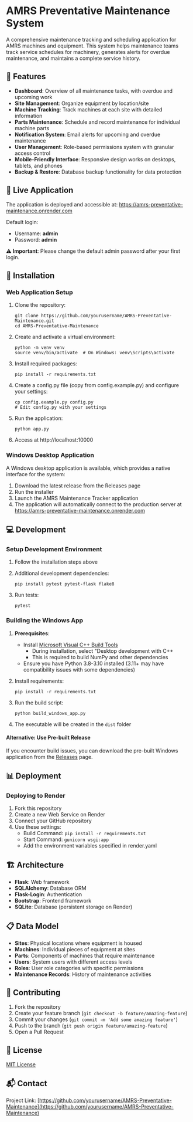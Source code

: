 # AMRS Preventative Maintenance System

A comprehensive maintenance tracking and scheduling application for AMRS machines and equipment. This system helps maintenance teams track service schedules for machinery, generates alerts for overdue maintenance, and maintains a complete service history.

## 🌟 Features

- **Dashboard**: Overview of all maintenance tasks, with overdue and upcoming work
- **Site Management**: Organize equipment by location/site
- **Machine Tracking**: Track machines at each site with detailed information
- **Parts Maintenance**: Schedule and record maintenance for individual machine parts
- **Notification System**: Email alerts for upcoming and overdue maintenance
- **User Management**: Role-based permissions system with granular access control
- **Mobile-Friendly Interface**: Responsive design works on desktops, tablets, and phones
- **Backup & Restore**: Database backup functionality for data protection

## 🔗 Live Application

The application is deployed and accessible at:
https://amrs-preventative-maintenance.onrender.com

Default login:
- Username: **admin**
- Password: **admin**

⚠️ **Important**: Please change the default admin password after your first login.

## 🚀 Installation

### Web Application Setup

1. Clone the repository:
   ```
   git clone https://github.com/yourusername/AMRS-Preventative-Maintenance.git
   cd AMRS-Preventative-Maintenance
   ```

2. Create and activate a virtual environment:
   ```
   python -m venv venv
   source venv/bin/activate  # On Windows: venv\Scripts\activate
   ```

3. Install required packages:
   ```
   pip install -r requirements.txt
   ```

4. Create a config.py file (copy from config.example.py) and configure your settings:
   ```
   cp config.example.py config.py
   # Edit config.py with your settings
   ```

5. Run the application:
   ```
   python app.py
   ```

6. Access at http://localhost:10000

### Windows Desktop Application

A Windows desktop application is available, which provides a native interface for the system:

1. Download the latest release from the Releases page
2. Run the installer
3. Launch the AMRS Maintenance Tracker application
4. The application will automatically connect to the production server at https://amrs-preventative-maintenance.onrender.com

## 💻 Development

### Setup Development Environment

1. Follow the installation steps above
2. Additional development dependencies:
   ```
   pip install pytest pytest-flask flake8
   ```

3. Run tests:
   ```
   pytest
   ```

### Building the Windows App

1. **Prerequisites**:
   - Install [Microsoft Visual C++ Build Tools](https://visualstudio.microsoft.com/visual-cpp-build-tools/)
     - During installation, select "Desktop development with C++
     - This is required to build NumPy and other dependencies
   - Ensure you have Python 3.8-3.10 installed (3.11+ may have compatibility issues with some dependencies)

2. Install requirements:
   ```
   pip install -r requirements.txt
   ```

3. Run the build script:
   ```
   python build_windows_app.py
   ```

4. The executable will be created in the `dist` folder

#### Alternative: Use Pre-built Release

If you encounter build issues, you can download the pre-built Windows application from the [Releases](https://github.com/yourusername/AMRS-Preventative-Maintenance/releases) page.

## 📊 Deployment

### Deploying to Render

1. Fork this repository
2. Create a new Web Service on Render
3. Connect your GitHub repository
4. Use these settings:
   - Build Command: `pip install -r requirements.txt`
   - Start Command: `gunicorn wsgi:app`
   - Add the environment variables specified in render.yaml

## 🏗️ Architecture

- **Flask**: Web framework
- **SQLAlchemy**: Database ORM
- **Flask-Login**: Authentication
- **Bootstrap**: Frontend framework
- **SQLite**: Database (persistent storage on Render)

## 📋 Data Model

- **Sites**: Physical locations where equipment is housed
- **Machines**: Individual pieces of equipment at sites
- **Parts**: Components of machines that require maintenance
- **Users**: System users with different access levels
- **Roles**: User role categories with specific permissions
- **Maintenance Records**: History of maintenance activities

## 🤝 Contributing

1. Fork the repository
2. Create your feature branch (`git checkout -b feature/amazing-feature`)
3. Commit your changes (`git commit -m 'Add some amazing feature'`)
4. Push to the branch (`git push origin feature/amazing-feature`)
5. Open a Pull Request

## 📄 License

[MIT License](LICENSE)

## 📬 Contact

Project Link: [https://github.com/yourusername/AMRS-Preventative-Maintenance](https://github.com/yourusername/AMRS-Preventative-Maintenance)
